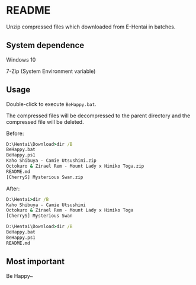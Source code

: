 # README

Unzip compressed files which downloaded from E-Hentai in batches.

## System dependence

Windows 10

7-Zip (System Environment variable)

## Usage

Double-click to execute `BeHappy.bat`. 

The compressed files will be decompressed to the parent directory and the compressed file will be deleted.

Before:
```cmd
D:\Hentai\Download>dir /B
BeHappy.bat
BeHappy.ps1
Kaho Shibuya - Camie Utsushimi.zip
Octokuro & Zirael Rem - Mount Lady x Himiko Toga.zip
README.md
[CherryS] Mysterious Swan.zip
```

After:
```cmd
D:\Hentai>dir /B
Kaho Shibuya - Camie Utsushimi
Octokuro & Zirael Rem - Mount Lady x Himiko Toga
[CherryS] Mysterious Swan
```

```cmd
D:\Hentai\Download>dir /B
BeHappy.bat
BeHappy.ps1
README.md
```

## Most important

Be Happy~
